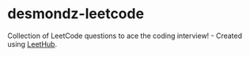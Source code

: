 # desmondz-leetcode
Collection of LeetCode questions to ace the coding interview! - Created using [LeetHub](https://github.com/QasimWani/LeetHub).
